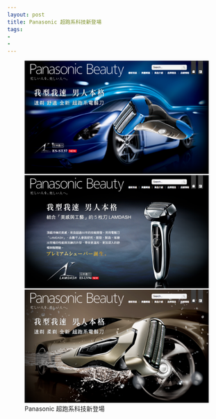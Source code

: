 ```yaml
---
layout: post
title: Panasonic 超跑系科技新登場
tags:
- 
- 
---
```


<figure>
	<a href="http://www.panasonicbeauty.com.tw/eh-na45/voice" target="_blank">
	<img src="/img/w4-1.png" alt="Panasonic 超跑系科技新登場 ES-ST37"></a><br/>	
	<img src="/img/w4-2.png" alt="Panasonic 超跑系科技新登場 ES-LV94"></a><br/>	
	<img src="/img/w4-3.png" alt="Panasonic 超跑系科技新登場 ES-RT34"></a>
	<figcaption>Panasonic 超跑系科技新登場</figcaption>
</figure> 